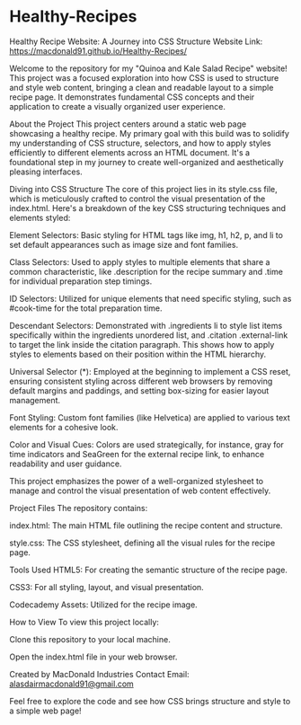 # Healthy-Recipes
Healthy Recipe Website: A Journey into CSS Structure
Website Link: https://macdonald91.github.io/Healthy-Recipes/

Welcome to the repository for my "Quinoa and Kale Salad Recipe" website! This project was a focused exploration into how CSS is used to structure and style web content, bringing a clean and readable layout to a simple recipe page. It demonstrates fundamental CSS concepts and their application to create a visually organized user experience.

About the Project
This project centers around a static web page showcasing a healthy recipe. My primary goal with this build was to solidify my understanding of CSS structure, selectors, and how to apply styles efficiently to different elements across an HTML document. It's a foundational step in my journey to create well-organized and aesthetically pleasing interfaces.

Diving into CSS Structure
The core of this project lies in its style.css file, which is meticulously crafted to control the visual presentation of the index.html. Here's a breakdown of the key CSS structuring techniques and elements styled:

Element Selectors: Basic styling for HTML tags like img, h1, h2, p, and li to set default appearances such as image size and font families.

Class Selectors: Used to apply styles to multiple elements that share a common characteristic, like .description for the recipe summary and .time for individual preparation step timings.

ID Selectors: Utilized for unique elements that need specific styling, such as #cook-time for the total preparation time.

Descendant Selectors: Demonstrated with .ingredients li to style list items specifically within the ingredients unordered list, and .citation .external-link to target the link inside the citation paragraph. This shows how to apply styles to elements based on their position within the HTML hierarchy.

Universal Selector (*): Employed at the beginning to implement a CSS reset, ensuring consistent styling across different web browsers by removing default margins and paddings, and setting box-sizing for easier layout management.

Font Styling: Custom font families (like Helvetica) are applied to various text elements for a cohesive look.

Color and Visual Cues: Colors are used strategically, for instance, gray for time indicators and SeaGreen for the external recipe link, to enhance readability and user guidance.

This project emphasizes the power of a well-organized stylesheet to manage and control the visual presentation of web content effectively.

Project Files
The repository contains:

index.html: The main HTML file outlining the recipe content and structure.

style.css: The CSS stylesheet, defining all the visual rules for the recipe page.

Tools Used
HTML5: For creating the semantic structure of the recipe page.

CSS3: For all styling, layout, and visual presentation.

Codecademy Assets: Utilized for the recipe image.

How to View
To view this project locally:

Clone this repository to your local machine.

Open the index.html file in your web browser.

Created by MacDonald Industries
Contact Email: alasdairmacdonald91@gmail.com

Feel free to explore the code and see how CSS brings structure and style to a simple web page!

